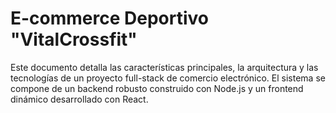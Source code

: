 # E-commerce Deportivo "VitalCrossfit"

Este documento detalla las características principales, la arquitectura y las tecnologías de un proyecto full-stack de comercio electrónico. El sistema se compone de un backend robusto construido con Node.js y un frontend dinámico desarrollado con React.
